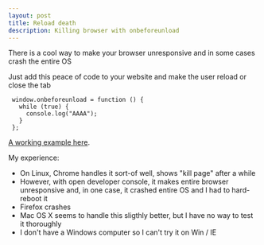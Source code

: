 ```yaml
---
layout: post
title: Reload death
description: Killing browser with onbeforeunload
---
```


There is a cool way to make your browser unresponsive and in some cases crash the entire OS

Just add this peace of code to your website and make the user reload or close the tab

     window.onbeforeunload = function () {
       while (true) {
         console.log("AAAA");
       }
     }; 

 
[A working example here](http://www.karelbilek.com/reload_death.html).

My experience:

* On Linux, Chrome handles it sort-of well, shows "kill page" after a while
* However, with open developer console, it makes entire browser unresponsive and, in one case, it crashed entire OS and I had to hard-reboot it
* Firefox crashes
* Mac OS X seems to handle this sligthly better, but I have no way to test it thoroughly
* I don't have a Windows computer so I can't try it on Win / IE
